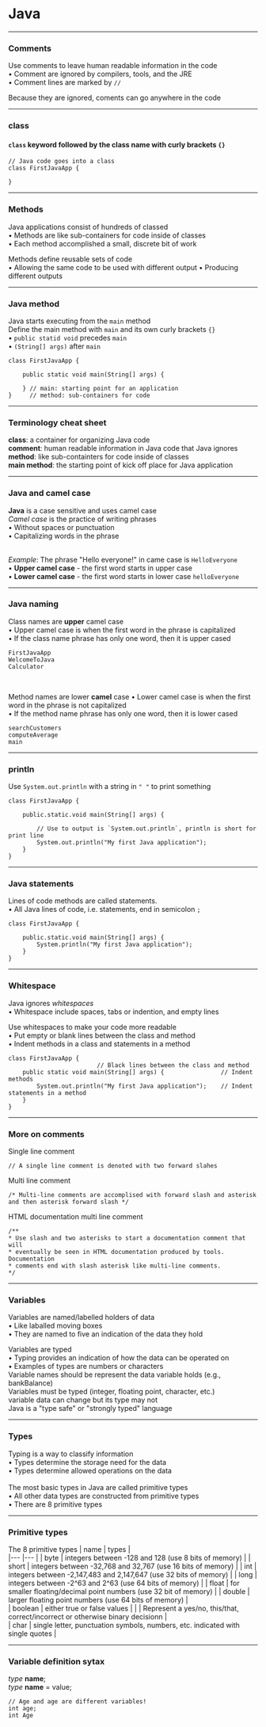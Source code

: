 # Java

---

### Comments

Use comments to leave human readable information in the code\
• Comment are ignored by compilers, tools, and the JRE\
• Comment lines are marked by `//`
<br />

Because they are ignored, coments can go anywhere in the code

---

### class
#### `class` keyword followed by the class name with curly brackets `{}`
```
// Java code goes into a class
class FirstJavaApp {

}
```

---

### Methods
Java applications consist of hundreds of classed\
   • Methods are like sub-containers for code inside of classes\
   • Each method accomplished a small, discrete bit of work
<br />

Methods define reusable sets of code\
   • Allowing the same code to be used with different output
   • Producing different outputs

---

### Java method
Java starts executing from the `main` method\
Define the main method with `main` and its own curly brackets `{}`\
   • `public statid void` precedes `main`\
   • `(String[] args)` after `main`
``` 
class FirstJavaApp {

    public static void main(String[] args) {

    } // main: starting point for an application
}     // method: sub-containers for code
```

---

### Terminology cheat sheet
**class**: a container for organizing Java code\
**comment**: human readable information in Java code that Java ignores\
**method**: like sub-containters for code inside of classes\
**main method**: the starting point of kick off place for Java application

---

### Java and camel case
**Java** is a case sensitive and uses camel case\
*Camel case* is the practice of writing phrases\
• Without spaces or punctuation\
• Capitalizing words in the phrase\
<br />

*Example*: The phrase "Hello everyone!" in came case is `HelloEveryone`\
•  **Upper camel case** - the first word starts in upper case\
•  **Lower camel case** - the first word starts in lower case `helloEveryone`

---

### Java naming
Class names are **upper** camel case\
• Upper camel case is when the first word in the phrase is capitalized\
• If the class name phrase has only one word, then it is upper cased
```
FirstJavaApp
WelcomeToJava
Calculator
```
<br />

Method names are lower **camel** case
• Lower camel case is when the first word in the phrase is not capitalized\
• If the method name phrase has only one word, then it is lower cased
```
searchCustomers
computeAverage
main
```

---

### println
Use `System.out.println` with a string in `" "` to print something
```
class FirstJavaApp {

    public.static.void main(String[] args) {
        
        // Use to output is `System.out.println`, println is short for print line
        System.out.println("My first Java application");
    }
}
```

---

### Java statements
Lines of code methods are called statements.\
• All Java lines of code, i.e. statements, end in semicolon `;`
```
class FirstJavaApp {

    public.static.void main(String[] args) {
        System.println("My first Java application");
    }
}
```

---

### Whitespace
Java ignores *whitespaces*\
• Whitespace include spaces, tabs or indention, and empty lines
<br />

Use whitespaces to make your code more readable\
• Put empty or blank lines between the class and method\
• Indent methods in a class and statements in a method
```
class FirstJavaApp {
                         // Black lines between the class and method
    public static void main(String[] args) {                // Indent methods                        
        System.out.println("My first Java application");    // Indent statements in a method
    }
}
```

---

### More on comments
Single line comment
```
// A single line comment is denoted with two forward slahes
```
Multi line comment
```
/* Multi-line comments are accomplised with forward slash and asterisk
and then asterisk forward slash */
```
HTML documentation multi line comment
```
/** 
* Use slash and two asterisks to start a documentation comment that will  
* eventually be seen in HTML documentation produced by tools.  Documentation 
* comments end with slash asterisk like multi-line comments. 
*/
```

---

### Variables
Variables are named/labelled holders of data\
• Like laballed moving boxes\
• They are named to five an indication of the data they hold
<br />

Variables are typed\
• Typing provides an indication of how the data can be operated on\
• Examples of types are numbers or characters\
Variable names should be represent the data variable holds (e.g., bankBalance)\
Variables must be typed (integer, floating point, character, etc.)\
variable data can change but its type may not\
Java is a "type safe" or "strongly typed" language

---

### Types
Typing is a way to classify information\
• Types determine the storage need for the data\
• Types determine allowed operations on the data\
<br />
The most basic types in Java are called primitive types\
• All other data types are constructed from primitive types\
• There are 8 primitive types

---

### Primitive types
The 8 primitive types
|   name        |       types                                                                       |   
|---            |---                                                                                |
|   byte        |   integers between -128 and 128 (use 8 bits of memory)                            |
|   short       |   integers between -32,768 and 32,767 (use 16 bits of memory)                     |
|   int         |   integers between -2,147,483 and 2,147,647 (use 32 bits of memory)               |
|   long        |   integers between -2^63 and 2^63 (use 64 bits of memory)                         |
|   float       |   for smaller floating/decimal point numbers (use 32 bit of memory)               |
|   double      |   larger floating point numbers (use 64 bits of memory)                           |  
|   boolean     |   either true or false values                                                     |
|               |   Represent a yes/no, this/that, correct/incorrect or otherwise binary decisionn  |  
|   char        |   single letter, punctuation symbols, numbers, etc. indicated with single quotes  |   

---

### Variable definition sytax
*type* **name**;\
*type* **name** = value;
```
// Age and age are different variables!
int age;
int Age
```